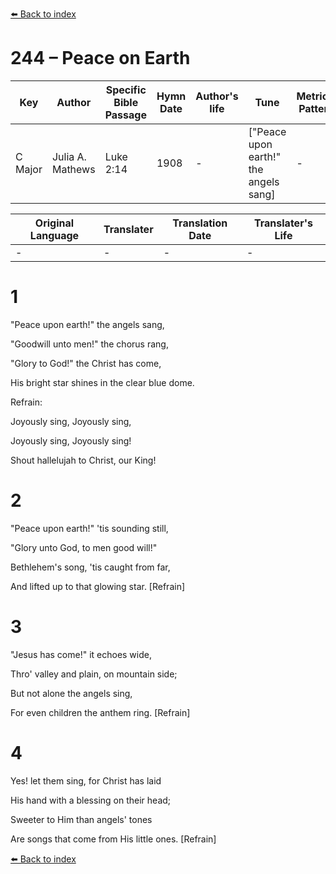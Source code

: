 [⬅️ Back to index](../README.md)

# 244 – Peace on Earth

Key | Author   | Specific Bible Passage     |Hymn Date |Author's life |Tune |Metrical Pattern   |Composer/Source
-- | --------- | ---------------------------|----------|--------------|-----|-------------------|-------------  
C Major |Julia A. Mathews |Luke 2:14 |1908 |- |["Peace upon earth!" the angels sang] |- |Robert Lowry

Original Language | Translater | Translation Date   | Translater's Life  
----------------- | --------- | --------------------|-------------     
\- |- |- |-




# 1

"Peace upon earth!" the angels sang,

"Goodwill unto men!" the chorus rang,

"Glory to God!" the Christ has come,

His bright star shines in the clear blue dome.



Refrain:

Joyously sing, Joyously sing,

Joyously sing, Joyously sing!

Shout hallelujah to Christ, our King!



# 2

"Peace upon earth!" 'tis sounding still,

"Glory unto God, to men good will!"

Bethlehem's song, 'tis caught from far,

And lifted up to that glowing star.  [Refrain]



# 3

"Jesus has come!" it echoes wide,

Thro' valley and plain, on mountain side;

But not alone the angels sing,

For even children the anthem ring.  [Refrain]



# 4

Yes!  let them sing, for Christ has laid 

His hand with a blessing on their head;

Sweeter to Him than angels' tones

Are songs that come from His little ones.  [Refrain]





[⬅️ Back to index](../README.md)

